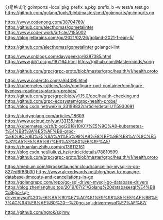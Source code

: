 分组格式化
goimports -local pkg_prefix_a,pkg_prefix_b -w test/a_test.go
https://github.com/golang/tools/blob/master/cmd/goimports/goimports.go

https://www.codenong.com/38704769/
https://github.com/alecthomas/gometalinter
https://www.coder.work/article/7185002
https://blog.jetbrains.com/go/2021/02/26/goland-2021-1-eap-5/

https://github.com/alecthomas/gometalinter golangci-lint


https://www.cnblogs.com/davygeek/p/6387385.html
https://www.jb51.cc/go/187164.html
https://github.com/Masterminds/sprig


https://github.com/grpc/grpc-proto/blob/master/grpc/health/v1/health.proto


https://www.codercto.com/a/64490.html
https://kubernetes.io/docs/tasks/configure-pod-container/configure-liveness-readiness-startup-probes/
https://github.com/grpc/grpc/blob/v1.15.0/doc/health-checking.md
https://github.com/grpc-ecosystem/grpc-health-probe/
https://blog.csdn.net/weixin_33188832/article/details/115930691

https://studygolang.com/articles/18609
https://www.ucloud.cn/yun/33135.html
https://kubernetes.io/zh/blog/2018/10/01/%E5%9C%A8-kubernetes-%E4%B8%8A%E5%AF%B9-grpc-%E6%9C%8D%E5%8A%A1%E5%99%A8%E8%BF%9B%E8%A1%8C%E5%81%A5%E5%BA%B7%E6%A3%80%E6%9F%A5/
https://zhuanlan.zhihu.com/p/136112161
https://blog.csdn.net/liuliuzi_hz/article/details/78810599
https://github.com/grpc/grpc-proto/blob/master/grpc/health/v1/health.proto


https://medium.com/@rocketlaunchr.cloud/canceling-mysql-in-go-827ed8f83b30
https://www.alexedwards.net/blog/how-to-manage-database-timeouts-and-cancellations-in-go
https://golangrepo.com/repo/go-sql-driver-mysql-go-database-drivers
https://blog.zhenlanghuo.top/2019/07/21/Golang%20databasesql%E4%B8%8Ego-sql-drivermysql%20%E6%BA%90%E7%A0%81%E9%98%85%E8%AF%BB%E7%AC%94%E8%AE%B0%20--%20go-sql-drivermysql%E7%AF%87/


https://github.com/ngrok/sqlmw
